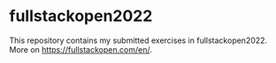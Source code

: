 # fullstackopen2022

This repository contains my submitted exercises in fullstackopen2022. More on
https://fullstackopen.com/en/.
